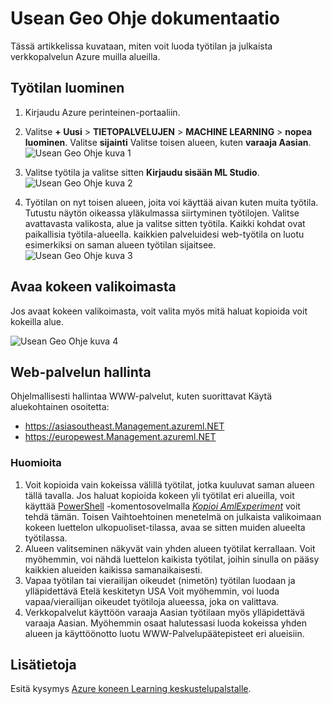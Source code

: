 <properties
   pageTitle="Usean Geo Ohje dokumentaation | Microsoft Azure"
   description="Lisätietoja työtilan luominen ja julkaiseminen web-palvelu eri kuin Etelä keskitetyn USA: ssa (SCUS) Azure alueen Azure alue."
   services="machine-learning"
   documentationCenter=""
   authors="tedway"
   manager="jhubbard"
   editor="rmca14"
   tags=""/>

<tags
   ms.service="machine-learning"
   ms.devlang="na"
   ms.topic="article"
   ms.tgt_pltfrm="na"
   ms.workload="na"
   ms.date="08/16/2016"
   ms.author="tedway; neerajkh"/>

# <a name="multi-geo-help-documentation"></a>Usean Geo Ohje dokumentaatio

Tässä artikkelissa kuvataan, miten voit luoda työtilan ja julkaista verkkopalvelun Azure muilla alueilla.

## <a name="create-a-workspace"></a>Työtilan luominen

1. Kirjaudu Azure perinteinen-portaaliin.

2.  Valitse **+ Uusi** > **TIETOPALVELUJEN** > **MACHINE LEARNING** > **nopea luominen**.  Valitse **sijainti** Valitse toisen alueen, kuten **varaaja Aasian**.
![Usean Geo Ohje kuva 1][1]
3. Valitse työtila ja valitse sitten **Kirjaudu sisään ML Studio**.
![Usean Geo Ohje kuva 2][2]

4. Työtilan on nyt toisen alueen, joita voi käyttää aivan kuten muita työtila. Tutustu näytön oikeassa yläkulmassa siirtyminen työtilojen. Valitse avattavasta valikosta, alue ja valitse sitten työtila. Kaikki kohdat ovat paikallisia työtila-alueella. kaikkien palveluidesi web-työtila on luotu esimerkiksi on saman alueen työtilan sijaitsee.
![Usean Geo Ohje kuva 3][3]

## <a name="open-an-experiment-from-gallery"></a>Avaa kokeen valikoimasta

Jos avaat kokeen valikoimasta, voit valita myös mitä haluat kopioida voit kokeilla alue.

![Usean Geo Ohje kuva 4][4a]

## <a name="web-service-management"></a>Web-palvelun hallinta

Ohjelmallisesti hallintaa WWW-palvelut, kuten suorittavat Käytä aluekohtainen osoitetta:
- https://asiasoutheast.Management.azureml.NET
- https://europewest.Management.azureml.NET

### <a name="things-to-note"></a>Huomioita

1.  Voit kopioida vain kokeissa välillä työtilat, jotka kuuluvat saman alueen tällä tavalla. Jos haluat kopioida kokeen yli työtilat eri alueilla, voit käyttää [PowerShell](http://aka.ms/amlps) -komentosovelmalla [*Kopioi AmlExperiment*](https://github.com/hning86/azuremlps/blob/master/README.md#copy-amlexperiment) voit tehdä tämän. Toisen Vaihtoehtoinen menetelmä on julkaista valikoimaan kokeen luettelon ulkopuoliset-tilassa, avaa se sitten muiden alueelta työtilassa.
2.  Alueen valitseminen näkyvät vain yhden alueen työtilat kerrallaan. Voit myöhemmin, voi nähdä luettelon kaikista työtilat, joihin sinulla on pääsy kaikkien alueiden kaikissa samanaikaisesti.  
3.  Vapaa työtilan tai vierailijan oikeudet (nimetön) työtilan luodaan ja ylläpidettävä Etelä keskitetyn USA Voit myöhemmin, voi luoda vapaa/vierailijan oikeudet työtiloja alueessa, joka on valittava.  
4.  Verkkopalvelut käyttöön varaaja Aasian työtilaan myös ylläpidettävä varaaja Aasian. Myöhemmin osaat halutessasi luoda kokeissa yhden alueen ja käyttöönotto luotu WWW-Palvelupäätepisteet eri alueisiin.  

## <a name="more-information"></a>Lisätietoja

Esitä kysymys [Azure koneen Learning keskustelupalstalle](https://social.msdn.microsoft.com/Forums/azure/home?forum=MachineLearning).

<!--Image references-->
[1]: ./media/machine-learning-multi-geo/multi-geo_1.png
[2]: ./media/machine-learning-multi-geo/multi-geo_2.png
[3]: ./media/machine-learning-multi-geo/multi-geo_3.png
[4a]: ./media/machine-learning-multi-geo/multi-geo_4a.png
